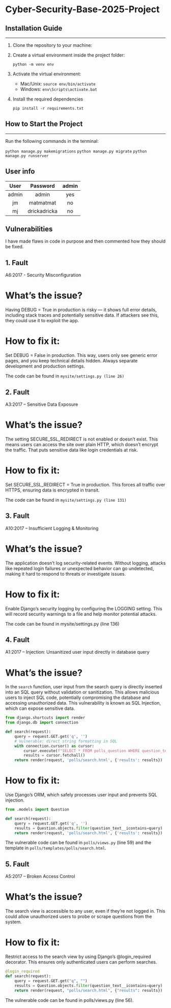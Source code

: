 # Cyber-Security-Base-2025-Project

## Installation Guide
------------------

1. Clone the repository to your machine:


2. Create a virtual environment inside the project folder:

   `python -m venv env`

3. Activate the virtual environment:
   - Mac/Unix:
     `source env/bin/activate`
   - Windows:
     `env\Scripts\activate.bat`

4. Install the required dependencies

   `pip install -r requirements.txt`

## How to Start the Project
------------------------

Run the following commands in the terminal:

   `python manage.py makemigrations`
   `python manage.py migrate`
   `python manage.py runserver`

## User info

| User  | Password  | admin    |
|:-----:|:---------:|:--------:|
| admin | admin     | yes      |
| jm    | matmatmat | no       |
| mj    | drickadricka | no    |

## Vulnerabilities

I have made flaws in code in purpose and then commented how they should be fixed. 

## 1. Fault

A6:2017 - Security Misconfiguration

# What’s the issue?
Having DEBUG = True in production is risky — it shows full error details, including stack traces and potentially sensitive data. If attackers see this, they could use it to exploit the app.

# How to fix it:
Set DEBUG = False in production. This way, users only see generic error pages, and you keep technical details hidden. Always separate development and production settings.

The code can be found in `mysite/settings.py (line 26)`


## 2. Fault

A3:2017 – Sensitive Data Exposure

# What’s the issue?
The setting SECURE_SSL_REDIRECT is not enabled or doesn’t exist. This means users can access the site over plain HTTP, which doesn’t encrypt the traffic. That puts sensitive data like login credentials at risk.

# How to fix it:
Set SECURE_SSL_REDIRECT = True in production. This forces all traffic over HTTPS, ensuring data is encrypted in transit.

The code can be found in `mysite/settings.py (line 131)`

## 3. Fault

A10:2017 – Insufficient Logging & Monitoring

# What’s the issue?
The application doesn’t log security-related events. Without logging, attacks like repeated login failures or unexpected behavior can go undetected, making it hard to respond to threats or investigate issues.

# How to fix it:
Enable Django’s security logging by configuring the LOGGING setting. This will record security warnings to a file and help monitor potential attacks.

The code can be found in mysite/settings.py (line 136)

## 4. Fault

A1:2017 – Injection: Unsanitized user input directly in database query

# What’s the issue?
In the `search` function, user input from the search query is directly inserted into an SQL query without validation or sanitization. This allows malicious users to inject SQL code, potentially compromising the database and accessing unauthorized data. This vulnerability is known as SQL Injection, which can expose sensitive data.

```python
from django.shortcuts import render
from django.db import connection

def search(request):
    query = request.GET.get('q', '')
    # Vulnerable: direct string formatting in SQL
    with connection.cursor() as cursor:
        cursor.execute(f"SELECT * FROM polls_question WHERE question_text LIKE '%{query}%'")
        results = cursor.fetchall()
    return render(request, 'polls/search.html', {'results': results})
```

# How to fix it:
Use Django’s ORM, which safely processes user input and prevents SQL injection.

```python
from .models import Question

def search(request):
    query = request.GET.get('q', '')
    results = Question.objects.filter(question_text__icontains=query)
    return render(request, 'polls/search.html', {'results': results})
```

The vulnerable code can be found in `polls/views.py` (line 59) and the template in `polls/templates/polls/search.html`.



## 5. Fault

A5:2017 – Broken Access Control

# What’s the issue?
The search view is accessible to any user, even if they’re not logged in. This could allow unauthorized users to probe or scrape questions from the system. 

# How to fix it:
Restrict access to the search view by using Django’s @login_required decorator. This ensures only authenticated users can perform searches.

```python
@login_required
def search(request):
    query = request.GET.get("q", "")
    results = Question.objects.filter(question_text__icontains=query)
    return render(request, "polls/search.html", {"results": results})
```
The vulnerable code can be found in polls/views.py (line 56).


